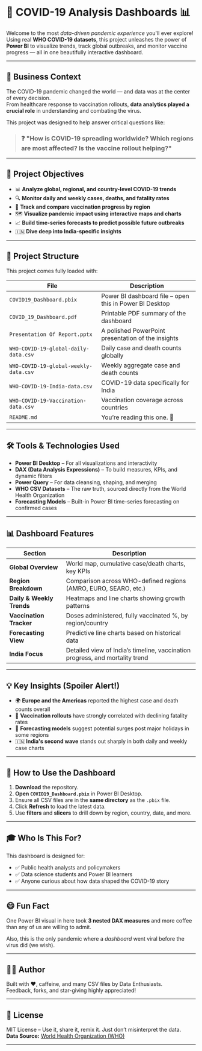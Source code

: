 # 🦠 COVID-19 Analysis Dashboards 📊

Welcome to the most *data-driven pandemic experience* you'll ever explore!  
Using real **WHO COVID-19 datasets**, this project unleashes the power of **Power BI** to visualize trends, track global outbreaks, and monitor vaccine progress — all in one beautifully interactive dashboard.

---

## 🧠 Business Context

The COVID-19 pandemic changed the world — and data was at the center of every decision.  
From healthcare response to vaccination rollouts, **data analytics played a crucial role** in understanding and combating the virus.

This project was designed to help answer critical questions like:

> ### ❓ "How is COVID-19 spreading worldwide? Which regions are most affected? Is the vaccine rollout helping?"

---

## 🎯 Project Objectives

- 📊 **Analyze global, regional, and country-level COVID-19 trends**
- 🔍 **Monitor daily and weekly cases, deaths, and fatality rates**
- 💉 **Track and compare vaccination progress by region**
- 🗺️ **Visualize pandemic impact using interactive maps and charts**
- 📈 **Build time-series forecasts to predict possible future outbreaks**
- 🇮🇳 **Dive deep into India-specific insights**

---

## 📂 Project Structure

This project comes fully loaded with:

| File | Description |
|------|-------------|
| `COVID19_Dashboard.pbix` | Power BI dashboard file – open this in Power BI Desktop |
| `COVID_19_Dashboard.pdf` | Printable PDF summary of the dashboard |
| `Presentation Of Report.pptx` | A polished PowerPoint presentation of the insights |
| `WHO-COVID-19-global-daily-data.csv` | Daily case and death counts globally |
| `WHO-COVID-19-global-weekly-data.csv` | Weekly aggregate case and death counts |
| `WHO-COVID-19-India-data.csv` | COVID-19 data specifically for India |
| `WHO-COVID-19-Vaccination-data.csv` | Vaccination coverage across countries |
| `README.md` | You’re reading this one. 🎉

---

## 🛠 Tools & Technologies Used

- **Power BI Desktop** – For all visualizations and interactivity
- **DAX (Data Analysis Expressions)** – To build measures, KPIs, and dynamic filters
- **Power Query** – For data cleansing, shaping, and merging
- **WHO CSV Datasets** – The raw truth, sourced directly from the World Health Organization
- **Forecasting Models** – Built-in Power BI time-series forecasting on confirmed cases

---

## 📊 Dashboard Features

| Section | Description |
|--------|-------------|
| **Global Overview** | World map, cumulative case/death charts, key KPIs |
| **Region Breakdown** | Comparison across WHO-defined regions (AMRO, EURO, SEARO, etc.) |
| **Daily & Weekly Trends** | Heatmaps and line charts showing growth patterns |
| **Vaccination Tracker** | Doses administered, fully vaccinated %, by region/country |
| **Forecasting View** | Predictive line charts based on historical data |
| **India Focus** | Detailed view of India’s timeline, vaccination progress, and mortality trend |

---

## 💡 Key Insights (Spoiler Alert!)

- 🌍 **Europe and the Americas** reported the highest case and death counts overall
- 💉 **Vaccination rollouts** have strongly correlated with declining fatality rates
- 🔮 **Forecasting models** suggest potential surges post major holidays in some regions
- 🇮🇳 **India's second wave** stands out sharply in both daily and weekly case charts

---

## 🧪 How to Use the Dashboard

1. **Download** the repository.
2. **Open `COVID19_Dashboard.pbix`** in Power BI Desktop.
3. Ensure all CSV files are in the **same directory** as the `.pbix` file.
4. Click **Refresh** to load the latest data.
5. Use **filters** and **slicers** to drill down by region, country, date, and more.

---

## 🎓 Who Is This For?

This dashboard is designed for:

- ✅ Public health analysts and policymakers
- ✅ Data science students and Power BI learners
- ✅ Anyone curious about how data shaped the COVID-19 story

---

## 😄 Fun Fact

One Power BI visual in here took **3 nested DAX measures** and more coffee than any of us are willing to admit.

Also, this is the only pandemic where a *dashboard* went viral before the virus did (we wish).

---

## 👨‍💻 Author

Built with ❤️, caffeine, and many CSV files by Data Enthusiasts.  
Feedback, forks, and star-giving highly appreciated!

---

## 📢 License

MIT License – Use it, share it, remix it. Just don’t misinterpret the data.  
**Data Source:** [World Health Organization (WHO)](https://www.who.int/data)

---

